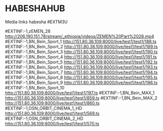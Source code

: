 # HABESHAHUB
Media links habesha
#EXTM3U

#EXTINF:-1,zEMEN_28
http://206.190.151.78/stream/_ethiopia/videos/ZEMEN%20Part%2028.mp4
#EXTINF:-1,BN_Bein_Sport_1
http://151.80.36.109:8000/live/test1/test1/188.ts
#EXTINF:-1,BN_Bein_Sport_2
http://151.80.36.109:8000/live/test1/test1/189.ts
#EXTINF:-1,BN_Bein_Sport_3
http://151.80.36.109:8000/live/test1/test1/190.ts
#EXTINF:-1,BN_Bein_Sport_4
http://151.80.36.109:8000/live/test1/test1/191.ts
#EXTINF:-1,BN_Bein_Sport_5
http://151.80.36.109:8000/live/test1/test1/192.ts
#EXTINF:-1,BN_Bein_Sport_6
http://151.80.36.109:8000/live/test1/test1/193.ts
#EXTINF:-1,BN_Bein_Sport_7
http://151.80.36.109:8000/live/test1/test1/194.ts
#EXTINF:-1,BN_Bein_Sport_8
http://151.80.36.109:8000/live/test1/test1/195.ts
#EXTINF:-1,BN_Bein_Sport_9
http://151.80.36.109:8000/live/test1/test1/196.ts
#EXTINF:-1,BN_Bein_Sport_10
http://151.80.36.109:8000/live/test1/test1/197.ts
#EXTINF:-1,BN_Bein_MAX_1
http://151.80.36.109:8000/live/test1/test1/859.ts
#EXTINF:-1,BN_Bein_MAX_2
http://151.80.36.109:8000/live/test1/test1/860.ts
#EXTINF:-1,OSN_ORBIT_CINEMA_1_HD
http://151.80.36.109:8000/live/test1/test1/569.ts
#EXTINF:-1,OSN_ORBIT_CINEMA_2_HD
http://151.80.36.109:8000/live/test1/test1/570.ts
